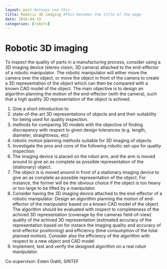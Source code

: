 ```yaml
---
layout: post #always use this
title: Robotic 3D imaging #This becomes the title of the page
date: 2016-04-19
categories: [robots]
---
```

# Robotic 3D imaging #

To inspect the quality of parts in a manufacturing process, consider using a 3D imaging device (stereo vision, 3D camera) attached to the end-effector of a robotic manipulator. The robotic manipulator will either move the camera over the object, or move the object in front of the camera to create a 3D representation of the object which can then be compared with a known CAD model of the object. The main objective is to design an algorithm planning the motion of the end-effector (with the camera), such that a high quality 3D representation of the object is achived.

1. Give a short introduction to 
  1. state-of-the-art 3D representations of objects and and their suitability for being used for quality inspection.
  2. methods for comparing 3D models with the objective of finding discrepency with respect to given design tolerances (e.g. length, diameter, straightness, etc) 
  3. robotic motion planning methods suitable for 3D imaging of objects.
2. Investigate the pros and cons of the following robotic set-ups for quality inspection: 
  1. The imaging device is placed on the robot arm, and the arm is moved around to give an as complete as possible representation of the (stationary) object.
  2. The object is is moved around in front of a stationary imaging device to give an as complete as possible representation of the object. For instance, the former will be the obvious choice if the object is too heavy or too large to be lifted by a manipulator.
3. Consider having the 3D imaging device attached to the end-effector of a robotic manipulator. Design an algorithm planning the motion of end-effector of the manipulator based on a known CAD model of the object. The algorithm should be evaluated with respect to completeness of the achived 3D representation (coverage by the cameras field-of-view) quality of the achived 3D representation (estimated accuracy of the representation based on for instace the imaging quality and accuracy of end-effector positioning) and efficiency (time consumption of the total planned motion). Consider also the efficiency of the algorithm with respect to a new object and CAD model
4. Implement, test and verify the designed algorithm on a real robot manipulator.

Co-supervisor: Esten Grøtli, SINTEF
